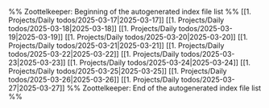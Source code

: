 %% Zoottelkeeper: Beginning of the autogenerated index file list  %%
 [[1. Projects/Daily todos/2025-03-17|2025-03-17]]
 [[1. Projects/Daily todos/2025-03-18|2025-03-18]]
 [[1. Projects/Daily todos/2025-03-19|2025-03-19]]
 [[1. Projects/Daily todos/2025-03-20|2025-03-20]]
 [[1. Projects/Daily todos/2025-03-21|2025-03-21]]
 [[1. Projects/Daily todos/2025-03-22|2025-03-22]]
 [[1. Projects/Daily todos/2025-03-23|2025-03-23]]
 [[1. Projects/Daily todos/2025-03-24|2025-03-24]]
 [[1. Projects/Daily todos/2025-03-25|2025-03-25]]
 [[1. Projects/Daily todos/2025-03-26|2025-03-26]]
 [[1. Projects/Daily todos/2025-03-27|2025-03-27]]
%% Zoottelkeeper: End of the autogenerated index file list  %%
